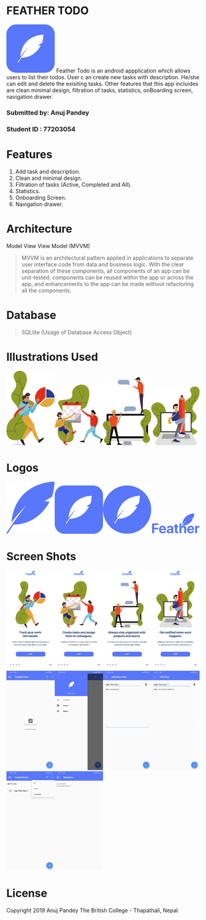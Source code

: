 # FEATHER TODO

<img src="assets/icon.png" width="25%" height="20%">
Feather Todo is an android appplication which allows users to list their todos. User c
an create new tasks with description. He/she can edit and delete the exisiting tasks.
Other features that this app incluides are clean minimal design, filtration of tasks, 
statistics, onBoarding screen, navigation drawer.

### Submitted by: Anuj Pandey
### Student ID : 77203054

# Features
1. Add task and description.
2. Clean and minimal design.
3. Filtration of tasks (Active, Completed and All).
4. Statistics.
5. Onboarding Screen.
6. Navigation drawer.

# Architecture
Model View View Model (MVVM)
> MVVM is an architectural pattern applied in applications to separate user interface 
code from data and business logic. With the clear separation of these components, all components 
of an app can be unit-tested, components can be reused within the app or across the app, and enhancements
 to the app can be made without refactoring all the components.

# Database
> SQLlite (Usage of Database Access Object)

# Illustrations Used
<img src="assets/onboarding1.png" width="25%" height="20%"><img src="assets/onboarding2.png" width="25%" height="20%"><img src="assets/onboarding3.png" width="25%" height="20%"><img src="assets/onboarding4.png" width="25%" height="20%">

# Logos
<img src="assets/featheronly.png" width="25%" height="20%"><img src="assets/icon.png" width="25%" height="20%"><img src="assets/roundicon.png" width="25%" height="20%"><img src="assets/texticon.png" width="25%" height="20%">

# Screen Shots
<img src="screenshot/onboarding1.jpg" width="25%" height="20%"><img src="screenshot/onboarding2.jpg" width="25%" height="20%"><img src="screenshot/onboarding3.jpg" width="25%" height="20%"><img src="screenshot/onboarding4.jpg" width="25%" height="20%">  
<img src="screenshot/main1.jpg" width="25%" height="20%"><img src="screenshot/main2.jpg" width="25%" height="20%"><img src="screenshot/main3.jpg" width="25%" height="20%"><img src="screenshot/main4.jpg" width="25%" height="20%">  
<img src="screenshot/other1.jpg" width="25%" height="20%"><img src="screenshot/other2.jpg" width="25%" height="20%">  

# License
Copyright 2019 Anuj Pandey
The British College - Thapathali, Nepal.
